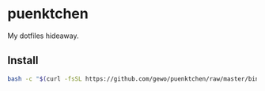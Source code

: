 # puenktchen

My dotfiles hideaway.

## Install

```sh
bash -c "$(curl -fsSL https://github.com/gewo/puenktchen/raw/master/bin/bootstrap)"
```
